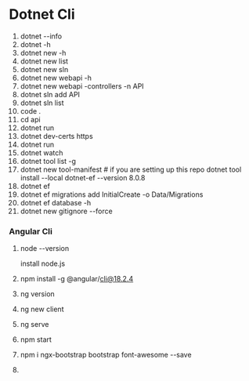 # Dotnet Cli

1. dotnet --info
2. dotnet -h
3. dotnet new -h
4. dotnet new list
5. dotnet new sln
6. dotnet new webapi -h
7. dotnet new webapi -controllers -n API
8. dotnet sln add API
9. dotnet sln list
10. code .
11. cd api
12. dotnet run
13. dotnet dev-certs https
14. dotnet run
15. dotnet watch
16. dotnet tool list -g
17. dotnet new tool-manifest # if you are setting up this repo
    dotnet tool install --local dotnet-ef --version 8.0.8
18. dotnet ef
19. dotnet ef migrations add InitialCreate -o Data/Migrations
20. dotnet ef database -h
21. dotnet new gitignore --force

### Angular Cli

1. node --version

   install node.js
2. npm install -g @angular/cli@18.2.4
3. ng version
4. ng new client
5. ng serve
6. npm start
7. npm i ngx-bootstrap bootstrap font-awesome --save
8.
